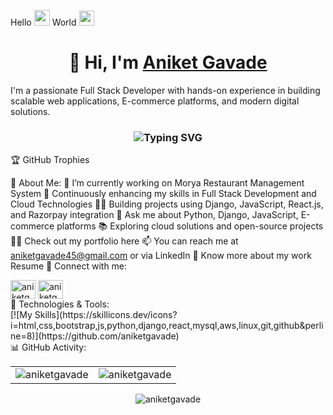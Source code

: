 Hello <img src="https://media.giphy.com/media/hvRJCLFzcasrR4ia7z/giphy.gif" width="25"> World <img src="https://github.com/TheDudeThatCode/TheDudeThatCode/blob/master/Assets/Earth.gif" width="24">

<h1 align="center">👋 Hi, I'm <a href="https://www.linkedin.com/in/aniketgavade" target="_blank">Aniket Gavade</a></h1>
I'm a passionate Full Stack Developer with hands-on experience in building scalable web applications, E-commerce platforms, and modern digital solutions.

<h3 align="center"><img src="https://readme-typing-svg.herokuapp.com?font=Fira+Code&pause=1000&color=F76407&width=435&lines=Python+Full+Stack+Developer;Frontend+and+Backend+Expert;E-commerce+Solution+Creator;Cloud+and+DevOps+Enthusiast" alt="Typing SVG" /></h3>
🏆 GitHub Trophies

🚀 About Me:
🔭 I’m currently working on Morya Restaurant Management System
🌱 Continuously enhancing my skills in Full Stack Development and Cloud Technologies
👨‍💻 Building projects using Django, JavaScript, React.js, and Razorpay integration
💬 Ask me about Python, Django, JavaScript, E-commerce platforms
📚 Exploring cloud solutions and open-source projects
👨‍💻 Check out my portfolio here
📫 You can reach me at aniketgavade45@gmail.com or via LinkedIn
📄 Know more about my work Resume
📲 Connect with me:
<div align="left"> <a href="https://linkedin.com/in/aniketgavade" target="blank"><img align="center" src="https://raw.githubusercontent.com/rahuldkjain/github-profile-readme-generator/master/src/images/icons/Social/linked-in-alt.svg" alt="aniketgavade" height="30" width="40" /></a> <a href="https://www.youtube.com/c/aniketgavade" target="blank"><img align="center" src="https://raw.githubusercontent.com/rahuldkjain/github-profile-readme-generator/master/src/images/icons/Social/youtube.svg" alt="aniketgavade" height="30" width="40" /></a> </div>
🔧 Technologies & Tools:
<div align="left"> [![My Skills](https://skillicons.dev/icons?i=html,css,bootstrap,js,python,django,react,mysql,aws,linux,git,github&perline=8)](https://github.com/aniketgavade) </div>
📊 GitHub Activity:
<table> <tr> <td><img src="https://github-readme-stats.vercel.app/api?username=aniketgavade&show_icons=true&theme=chartreuse-dark&locale=en" alt="aniketgavade" /></td> <td><img src="https://github-readme-stats.vercel.app/api/top-langs?username=aniketgavade&show_icons=true&theme=chartreuse-dark&locale=en&layout=compact" alt="aniketgavade" /></td> </tr> </table> <div align="center"> <p><img align="center" src="https://github-readme-streak-stats.herokuapp.com/?user=aniketgavade&theme=chartreuse-dark" alt="aniketgavade" /></p> </div>